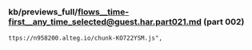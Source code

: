 ### kb/previews_full/flows__time-first__any_time_selected@guest.har.part021.md (part 002)

```md
ttps://n958200.alteg.io/chunk-KO722YSM.js",
                         
```

```
